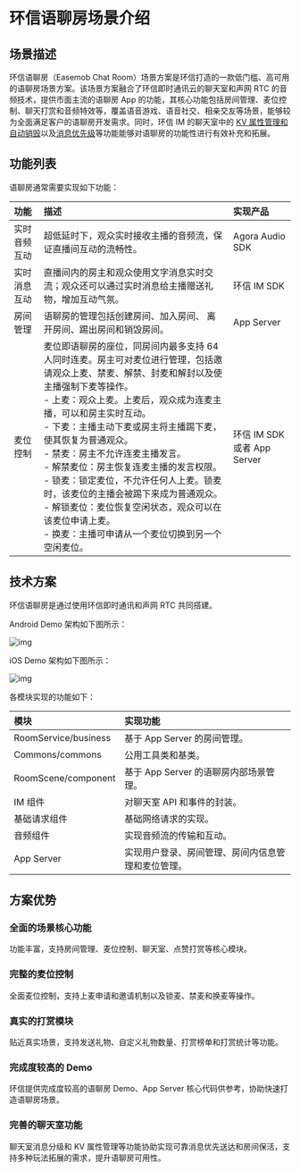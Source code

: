 # 环信语聊房场景介绍

## 场景描述

环信语聊房（Easemob Chat Room）场景方案是环信打造的一款低门槛、高可用的语聊房场景方案。该场景方案融合了环信即时通讯云的聊天室和声网 RTC 的音频技术，提供市面主流的语聊房 App 的功能，其核心功能包括房间管理、麦位控制、聊天打赏和音频特效等，覆盖语音游戏、语音社交、相亲交友等场景，能够较为全面满足客户的语聊房开发需求。同时，环信 IM 的聊天室中的 [KV 属性管理和自动销毁](/document/ios/room_attributes.html)以及[消息优先级](/document/ios/message_send_receive.html)等功能能够对语聊房的功能性进行有效补充和拓展。

## 功能列表

语聊房通常需要实现如下功能：

| 功能             | 描述      | 实现产品  |
| :--------------- | :------------------ | :------------------ |
| 实时音频互动   | 超低延时下，观众实时接收主播的音频流，保证直播间互动的流畅性。 | Agora Audio SDK  |
| 实时消息互动   | 直播间内的房主和观众使用文字消息实时交流；观众还可以通过实时消息给主播赠送礼物，增加互动气氛。 | 环信 IM SDK |
| 房间管理       | 语聊房的管理包括创建房间、加入房间、 离开房间、踢出房间和销毁房间。 | App Server |
| 麦位控制     | 麦位即语聊房的座位，同房间内最多支持 64 人同时连麦。房主可对麦位进行管理，包括邀请观众上麦、禁麦、解禁、封麦和解封以及使主播强制下麦等操作。<br/> - 上麦：观众上麦。上麦后，观众成为连麦主播，可以和房主实时互动。<br/> - 下麦：主播主动下麦或房主将主播踢下麦，使其恢复为普通观众。<br/> - 禁麦：房主不允许连麦主播发言。<br/> - 解禁麦位：房主恢复连麦主播的发言权限。<br/> - 锁麦：锁定麦位，不允许任何人上麦。锁麦时，该麦位的主播会被踢下来成为普通观众。<br/> - 解锁麦位：麦位恢复空闲状态，观众可以在该麦位申请上麦。<br/> - 换麦：主播可申请从一个麦位切换到另一个空闲麦位。 | 环信 IM SDK 或者 App Server  |

## 技术方案

环信语聊房是通过使用环信即时通讯和声网 RTC 共同搭建。

Android Demo 架构如下图所示：

![img](@static/images/voiceroom/voiceroom_demo_architecture_android.png)

iOS Demo 架构如下图所示：

![img](@static/images/voiceroom/voiceroom_demo_architecture_ios.png)

各模块实现的功能如下：  

| 模块          | 实现功能                                                     |
| :------------- | :----------------------------------------------------------- |
| RoomService/business  | 基于 App Server 的房间管理。                |
| Commons/commons  | 公用工具类和基类。                    |
| RoomScene/component  | 基于 App Server 的语聊房内部场景管理。     |
| IM 组件  | 对聊天室 API 和事件的封装。                        |
| 基础请求组件  | 基础网络请求的实现。                     |
| 音频组件 |  实现音频流的传输和互动。                     |
| App Server | 实现用户登录、房间管理、房间内信息管理和麦位管理。                        |

## 方案优势

### 全面的场景核心功能

功能丰富，支持房间管理、麦位控制、聊天室、点赞打赏等核心模块。

### 完整的麦位控制

全面麦位控制，支持上麦申请和邀请机制以及锁麦、禁麦和换麦等操作。

### 真实的打赏模块 

贴近真实场景，支持发送礼物、自定义礼物数量、打赏榜单和打赏统计等功能。

### 完成度较高的 Demo

环信提供完成度较高的语聊房 Demo、App Server 核心代码供参考，协助快速打造语聊房场景。

### 完善的聊天室功能

聊天室消息分级和 KV 属性管理等功能协助实现可靠消息优先送达和房间保活，支持多种玩法拓展的需求，提升语聊房可用性。

